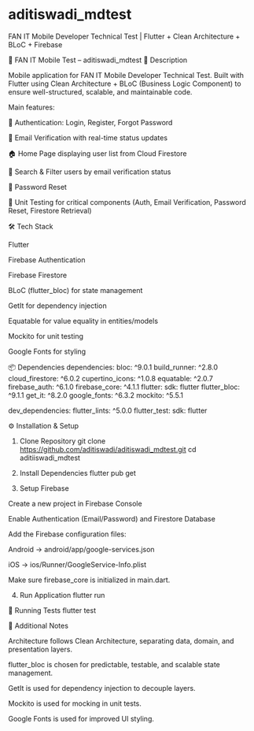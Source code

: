 # aditiswadi_mdtest
FAN IT Mobile Developer Technical Test | Flutter + Clean Architecture + BLoC + Firebase

🚀 FAN IT Mobile Test – aditiswadi_mdtest
📌 Description

Mobile application for FAN IT Mobile Developer Technical Test.
Built with Flutter using Clean Architecture + BLoC (Business Logic Component) to ensure well-structured, scalable, and maintainable code.

Main features:

🔐 Authentication: Login, Register, Forgot Password

📩 Email Verification with real-time status updates

🏠 Home Page displaying user list from Cloud Firestore

🔎 Search & Filter users by email verification status

🔑 Password Reset

🧪 Unit Testing for critical components (Auth, Email Verification, Password Reset, Firestore Retrieval)

🛠️ Tech Stack

Flutter

Firebase Authentication

Firebase Firestore

BLoC (flutter_bloc) for state management

GetIt for dependency injection

Equatable for value equality in entities/models

Mockito for unit testing

Google Fonts for styling

📦 Dependencies
dependencies:
  bloc: ^9.0.1
  build_runner: ^2.8.0
  cloud_firestore: ^6.0.2
  cupertino_icons: ^1.0.8
  equatable: ^2.0.7
  firebase_auth: ^6.1.0
  firebase_core: ^4.1.1
  flutter:
    sdk: flutter
  flutter_bloc: ^9.1.1
  get_it: ^8.2.0
  google_fonts: ^6.3.2
  mockito: ^5.5.1

dev_dependencies:
  flutter_lints: ^5.0.0
  flutter_test:
    sdk: flutter

⚙️ Installation & Setup
1. Clone Repository
git clone https://github.com/aditiswadi/aditiswadi_mdtest.git
cd aditiiswadi_mdtest

2. Install Dependencies
flutter pub get

3. Setup Firebase

Create a new project in Firebase Console

Enable Authentication (Email/Password) and Firestore Database

Add the Firebase configuration files:

Android → android/app/google-services.json

iOS → ios/Runner/GoogleService-Info.plist

Make sure firebase_core is initialized in main.dart.

4. Run Application
flutter run

🧪 Running Tests
flutter test

📖 Additional Notes

Architecture follows Clean Architecture, separating data, domain, and presentation layers.

flutter_bloc is chosen for predictable, testable, and scalable state management.

GetIt is used for dependency injection to decouple layers.

Mockito is used for mocking in unit tests.

Google Fonts is used for improved UI styling.
